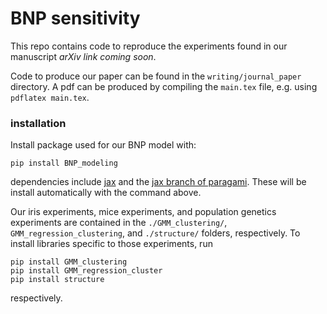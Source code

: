 # BNP sensitivity

This repo contains code to reproduce the experiments found in our manuscript _arXiv link coming soon_. 

Code to produce our paper can be found in the `writing/journal_paper` directory. A pdf can be produced by compiling the `main.tex` file, e.g. using `pdflatex main.tex`. 

### installation 

Install package used for our BNP model with: 
```
pip install BNP_modeling
```

dependencies include [jax](https://jax.readthedocs.io/en/latest/index.html) and the [jax branch of paragami](https://github.com/rgiordan/paragami/tree/jax). These will be install automatically with the command above. 

Our iris experiments, mice experiments, and population genetics experiments are contained in the `./GMM_clustering/`, `GMM_regression_clustering`, and `./structure/` folders, respectively. To install libraries specific to those experiments, run

```
pip install GMM_clustering
pip install GMM_regression_cluster
pip install structure
```
respectively. 

